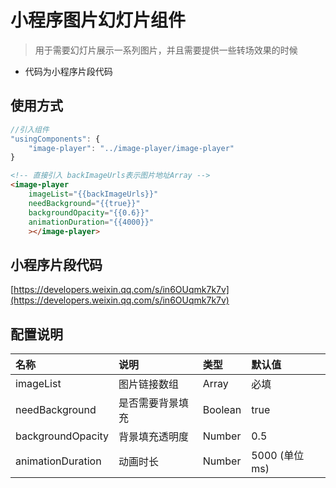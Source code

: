 # 小程序图片幻灯片组件

> 用于需要幻灯片展示一系列图片，并且需要提供一些转场效果的时候

* 代码为小程序片段代码

## 使用方式

```js
//引入组件
"usingComponents": {
    "image-player": "../image-player/image-player"
}
```

```html
<!-- 直接引入 backImageUrls表示图片地址Array -->
<image-player
    imageList="{{backImageUrls}}"
    needBackground="{{true}}"
    backgroundOpacity="{{0.6}}"
    animationDuration="{{4000}}"
    ></image-player>
```

## 小程序片段代码

[https://developers.weixin.qq.com/s/in6OUqmk7k7v](https://developers.weixin.qq.com/s/in6OUqmk7k7v)

## 配置说明

| 名称 | 说明 | 类型 | 默认值 |
| :--- | :--- | :--- | :--- |
| imageList | 图片链接数组 | Array | 必填 |
| needBackground | 是否需要背景填充 | Boolean | true |
| backgroundOpacity | 背景填充透明度 | Number | 0.5 |
| animationDuration | 动画时长 | Number | 5000  \(单位 ms\) |



